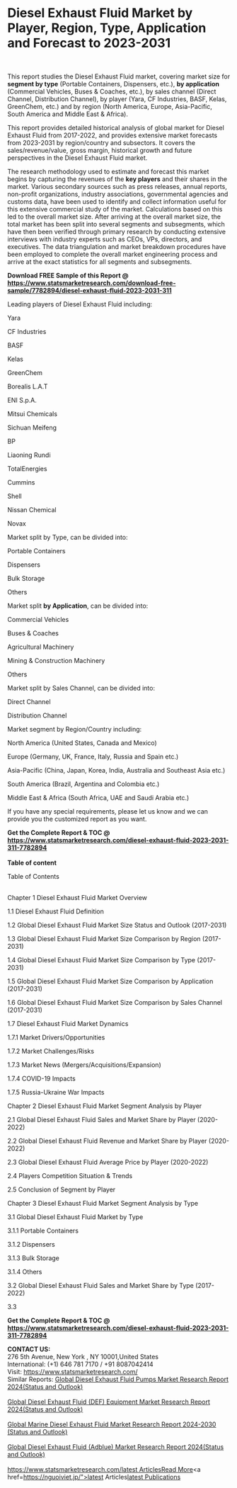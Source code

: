 <h1>Diesel Exhaust Fluid Market by Player, Region, Type, Application and Forecast to 2023-2031</h1><br/><p>This report studies the Diesel Exhaust Fluid market, covering market size for <strong>segment by type</strong> (Portable Containers, Dispensers, etc.), <strong>by application</strong> (Commercial Vehicles, Buses & Coaches, etc.), by sales channel (Direct Channel, Distribution Channel), by player (Yara, CF Industries, BASF, Kelas, GreenChem, etc.) and by region (North America, Europe, Asia-Pacific, South America and Middle East & Africa).</p><p>This report provides detailed historical analysis of global market for Diesel Exhaust Fluid from 2017-2022, and provides extensive market forecasts from 2023-2031 by region/country and subsectors. It covers the sales/revenue/value, gross margin, historical growth and future perspectives in the Diesel Exhaust Fluid market.</p><p>The research methodology used to estimate and forecast this market begins by capturing the revenues of the <strong>key players</strong> and their shares in the market. Various secondary sources such as press releases, annual reports, non-profit organizations, industry associations, governmental agencies and customs data, have been used to identify and collect information useful for this extensive commercial study of the market. Calculations based on this led to the overall market size. After arriving at the overall market size, the total market has been split into several segments and subsegments, which have then been verified through primary research by conducting extensive interviews with industry experts such as CEOs, VPs, directors, and executives. The data triangulation and market breakdown procedures have been employed to complete the overall market engineering process and arrive at the exact statistics for all segments and subsegments.</p><p><strong>Download FREE Sample of this Report @ <a href="https://www.statsmarketresearch.com/download-free-sample/7782894/diesel-exhaust-fluid-2023-2031-311">https://www.statsmarketresearch.com/download-free-sample/7782894/diesel-exhaust-fluid-2023-2031-311</a></strong></p><p>Leading players of Diesel Exhaust Fluid including:</p><p>Yara</p><p>CF Industries</p><p>BASF</p><p>Kelas</p><p>GreenChem</p><p>Borealis L.A.T</p><p>ENI S.p.A.</p><p>Mitsui Chemicals</p><p>Sichuan Meifeng</p><p>BP</p><p>Liaoning Rundi</p><p>TotalEnergies</p><p>Cummins</p><p>Shell</p><p>Nissan Chemical</p><p>Novax</p><p>Market split by Type, can be divided into:</p><p>Portable Containers</p><p>Dispensers</p><p>Bulk Storage</p><p>Others</p><p>Market split <strong>by Application</strong>, can be divided into:</p><p>Commercial Vehicles</p><p>Buses & Coaches</p><p>Agricultural Machinery</p><p>Mining & Construction Machinery</p><p>Others</p><p>Market split by Sales Channel, can be divided into:</p><p>Direct Channel</p><p>Distribution Channel</p><p>Market segment by Region/Country including:</p><p>North America (United States, Canada and Mexico)</p><p>Europe (Germany, UK, France, Italy, Russia and Spain etc.)</p><p>Asia-Pacific (China, Japan, Korea, India, Australia and Southeast Asia etc.)</p><p>South America (Brazil, Argentina and Colombia etc.)</p><p>Middle East & Africa (South Africa, UAE and Saudi Arabia etc.)</p><p>If you have any special requirements, please let us know and we can provide you the customized report as you want.</p><div><b>Get the Complete Report & TOC @ <a href="https://www.statsmarketresearch.com/diesel-exhaust-fluid-2023-2031-311-7782894">https://www.statsmarketresearch.com/diesel-exhaust-fluid-2023-2031-311-7782894</a></b></div><br><b>Table of content</b><p>Table of Contents<br />
 
 <br />
 
 Chapter 1 Diesel Exhaust Fluid Market Overview<br />
 
  1.1 Diesel Exhaust Fluid Definition<br />
 
  1.2 Global Diesel Exhaust Fluid Market Size Status and Outlook (2017-2031)<br />
 
  1.3 Global Diesel Exhaust Fluid Market Size Comparison by Region (2017-2031)<br />
 
  1.4 Global Diesel Exhaust Fluid Market Size Comparison by Type (2017-2031)<br />
 
  1.5 Global Diesel Exhaust Fluid Market Size Comparison by Application (2017-2031)<br />
 
  1.6 Global Diesel Exhaust Fluid Market Size Comparison by Sales Channel (2017-2031)<br />
 
  1.7 Diesel Exhaust Fluid Market Dynamics<br />
 
  1.7.1 Market Drivers/Opportunities<br />
 
  1.7.2 Market Challenges/Risks<br />
 
  1.7.3 Market News (Mergers/Acquisitions/Expansion)<br />
 
  1.7.4 COVID-19 Impacts<br />
 
  1.7.5 Russia-Ukraine War Impacts<br />
 
 Chapter 2 Diesel Exhaust Fluid Market Segment Analysis by Player<br />
 
  2.1 Global Diesel Exhaust Fluid Sales and Market Share by Player (2020-2022)<br />
 
  2.2 Global Diesel Exhaust Fluid Revenue and Market Share by Player (2020-2022)<br />
 
  2.3 Global Diesel Exhaust Fluid Average Price by Player (2020-2022)<br />
 
  2.4 Players Competition Situation & Trends<br />
 
  2.5 Conclusion of Segment by Player<br />
 
 Chapter 3 Diesel Exhaust Fluid Market Segment Analysis by Type<br />
 
  3.1 Global Diesel Exhaust Fluid Market by Type<br />
 
  3.1.1 Portable Containers<br />
 
  3.1.2 Dispensers<br />
 
  3.1.3 Bulk Storage<br />
 
  3.1.4 Others<br />
 
  3.2 Global Diesel Exhaust Fluid Sales and Market Share by Type (2017-2022)<br />
 
  3.3 <br><div><b>Get the Complete Report & TOC @ <a href="https://www.statsmarketresearch.com/diesel-exhaust-fluid-2023-2031-311-7782894">https://www.statsmarketresearch.com/diesel-exhaust-fluid-2023-2031-311-7782894</a></b></div></p> <b>CONTACT US:</b><br>276 5th Avenue, New York , NY 10001,United States<br>International: (+1) 646 781 7170 / +91 8087042414<br>Visit: <a href="https://www.statsmarketresearch.com/">https://www.statsmarketresearch.com/</a><br>Similar Reports: <a href="https://www.statsmarketresearch.com/diesel-exhaust-fluid-2023-2031-311-7782894">Global Diesel Exhaust Fluid Pumps Market Research Report 2024(Status and Outlook)</a><br/><br/><a href="https://www.statsmarketresearch.com/diesel-exhaust-fluid-2023-2031-311-7782894">Global Diesel Exhaust Fluid (DEF) Equipment Market Research Report 2024(Status and Outlook)</a><br/><br/><a href="https://www.statsmarketresearch.com/diesel-exhaust-fluid-2023-2031-311-7782894">Global Marine Diesel Exhaust Fluid Market Research Report 2024-2030 (Status and Outlook)</a><br/><br/><a href="https://www.statsmarketresearch.com/diesel-exhaust-fluid-2023-2031-311-7782894">Global Diesel Exhaust Fluid (Adblue) Market Research Report 2024(Status and Outlook)</a><br/><br/><a href="https://gyeongbokgung.com">https://www.statsmarketresearch.com/</a><a href="https://hallyeomaritime.com">latest Articles</a><a href="https://jingwansa.com">Read More</a><a href=https://nguoiviet.jp/">latest Articles</a><a href="https://www.intelmarketresearch.com/">latest Publications</a>